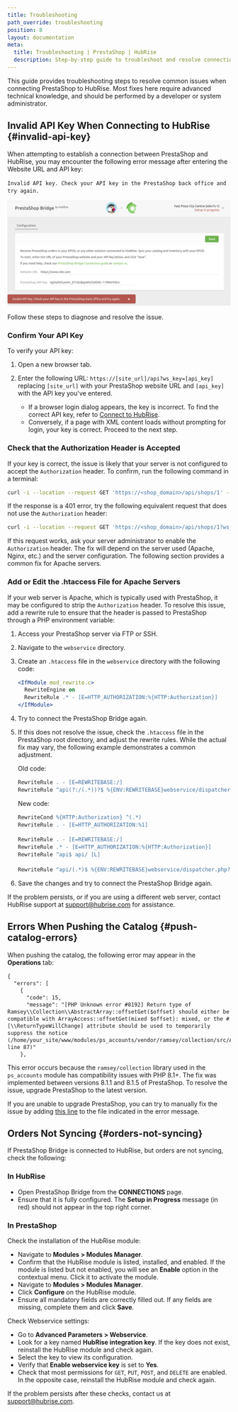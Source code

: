 ```yaml
---
title: Troubleshooting
path_override: troubleshooting
position: 8
layout: documentation
meta:
  title: Troubleshooting | PrestaShop | HubRise
  description: Step-by-step guide to troubleshoot and resolve connection issues when linking PrestaShop to HubRise.
---
```


This guide provides troubleshooting steps to resolve common issues when connecting PrestaShop to HubRise. Most fixes here require advanced technical knowledge, and should be performed by a developer or system administrator.

## Invalid API Key When Connecting to HubRise {#invalid-api-key}

When attempting to establish a connection between PrestaShop and HubRise, you may encounter the following error message after entering the Website URL and API key:

`Invalid API key. Check your API key in the PrestaShop back office and try again.`

![Invalid API Key on PrestaShop Bridge](./images/007-prestashop-invalid-api-key.png)

Follow these steps to diagnose and resolve the issue.

### Confirm Your API Key

To verify your API key:

1. Open a new browser tab.

2. Enter the following URL: `https://[site_url]/api?ws_key=[api_key]` replacing `[site_url]` with your PrestaShop website URL and `[api_key]` with the API key you've entered.

   - If a browser login dialog appears, the key is incorrect. To find the correct API key, refer to [Connect to HubRise](/apps/prestashop/connect-hubrise).
   - Conversely, if a page with XML content loads without prompting for login, your key is correct. Proceed to the next step.

### Check that the Authorization Header is Accepted

If your key is correct, the issue is likely that your server is not configured to accept the `Authorization` header. To confirm, run the following command in a terminal:

```bash
curl -i --location --request GET 'https://<shop_domain>/api/shops/1' --header 'Authorization: Basic <base64 encoding of (api key + ":")>'
```

If the response is a 401 error, try the following equivalent request that does not use the `Authorization` header:

```bash
curl -i --location --request GET 'https://<shop_domain>/api/shops/1?ws_key=<api key>'
```

If this request works, ask your server administrator to enable the `Authorization` header. The fix will depend on the server used (Apache, Nginx, etc.) and the server configuration. The following section provides a common fix for Apache servers.

### Add or Edit the .htaccess File for Apache Servers

If your web server is Apache, which is typically used with PrestaShop, it may be configured to strip the `Authorization` header. To resolve this issue, add a rewrite rule to ensure that the header is passed to PrestaShop through a PHP environment variable:

1. Access your PrestaShop server via FTP or SSH.
2. Navigate to the `webservice` directory.
3. Create an `.htaccess` file in the `webservice` directory with the following code:
   ```apache
   <IfModule mod_rewrite.c>
     RewriteEngine on
     RewriteRule .* - [E=HTTP_AUTHORIZATION:%{HTTP:Authorization}]
   </IfModule>
   ```
4. Try to connect the PrestaShop Bridge again.
5. If this does not resolve the issue, check the `.htaccess` file in the PrestaShop root directory, and adjust the rewrite rules. While the actual fix may vary, the following example demonstrates a common adjustment.

   Old code:

   ```apache
   RewriteRule . - [E=REWRITEBASE:/]
   RewriteRule ^api(?:/(.*))?$ %{ENV:REWRITEBASE}webservice/dispatcher.php?url=$1 [QSA,L]
   ```

   New code:

   ```apache
   RewriteCond %{HTTP:Authorization} ^(.*)
   RewriteRule . - [E=HTTP_AUTHORIZATION:%1]

   RewriteRule . - [E=REWRITEBASE:/]
   RewriteRule .* - [E=HTTP_AUTHORIZATION:%{HTTP:Authorization}]
   RewriteRule ^api$ api/ [L]

   RewriteRule ^api/(.*)$ %{ENV:REWRITEBASE}webservice/dispatcher.php?url=$1 [QSA,L]
   ```

6. Save the changes and try to connect the PrestaShop Bridge again.

If the problem persists, or if you are using a different web server, contact HubRise support at support@hubrise.com for assistance.

## Errors When Pushing the Catalog {#push-catalog-errors}

When pushing the catalog, the following error may appear in the **Operations** tab:

```
{
  "errors": [
    {
      "code": 15,
      "message": "[PHP Unknown error #8192] Return type of Ramsey\\Collection\\AbstractArray::offsetGet($offset) should either be compatible with ArrayAccess::offsetGet(mixed $offset): mixed, or the #[\\ReturnTypeWillChange] attribute should be used to temporarily suppress the notice (/home/your_site/www/modules/ps_accounts/vendor/ramsey/collection/src/AbstractArray.php, line 87)"
    },
```

This error occurs because the `ramsey/collection` library used in the `ps_accounts` module has compatibility issues with PHP 8.1+. The fix was implemented between versions 8.1.1 and 8.1.5 of PrestaShop. To resolve the issue, upgrade PrestaShop to the latest version.

If you are unable to upgrade PrestaShop, you can try to manually fix the issue by adding [this line](https://github.com/ramsey/collection/blob/1.2.0/src/AbstractArray.php#L89) to the file indicated in the error message.

## Orders Not Syncing {#orders-not-syncing}

If PrestaShop Bridge is connected to HubRise, but orders are not syncing, check the following:

### In HubRise

- Open PrestaShop Bridge from the **CONNECTIONS** page.
- Ensure that it is fully configured. The **Setup in Progress** message (in red) should not appear in the top right corner.

### In PrestaShop

Check the installation of the HubRise module:

- Navigate to **Modules > Modules Manager**.
- Confirm that the HubRise module is listed, installed, and enabled. If the module is listed but not enabled, you will see an **Enable** option in the contextual menu. Click it to activate the module.
- Navigate to **Modules > Modules Manager**.
- Click **Configure** on the HubRise module.
- Ensure all mandatory fields are correctly filled out. If any fields are missing, complete them and click **Save**.

Check Webservice settings:

- Go to **Advanced Parameters > Webservice**.
- Look for a key named **HubRise integration key**. If the key does not exist, reinstall the HubRise module and check again.
- Select the key to view its configuration.
- Verify that **Enable webservice key** is set to **Yes**.
- Check that most permissions for `GET`, `PUT`, `POST`, and `DELETE` are enabled. In the opposite case, reinstall the HubRise module and check again.

If the problem persists after these checks, contact us at support@hubrise.com.
